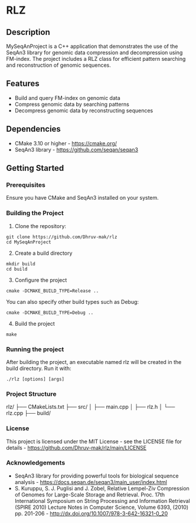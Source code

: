 # RLZ

## Description

MySeqAnProject is a C++ application that demonstrates the use of the SeqAn3 library for genomic data compression and decompression using FM-index. The project includes a RLZ class for efficient pattern searching and reconstruction of genomic sequences.

## Features

- Build and query FM-index on genomic data
- Compress genomic data by searching patterns
- Decompress genomic data by reconstructing sequences

## Dependencies

- CMake 3.10 or higher - https://cmake.org/
- SeqAn3 library - https://github.com/seqan/seqan3

## Getting Started

### Prerequisites

Ensure you have CMake and SeqAn3 installed on your system.

### Building the Project

1. Clone the repository:
```
git clone https://github.com/Dhruv-mak/rlz
cd MySeqAnProject
```
2. Create a build directory
```
mkdir build
cd build
```
3. Configure the project
```
cmake -DCMAKE_BUILD_TYPE=Release ..
```
You can also specify other build types such as Debug:
```
cmake -DCMAKE_BUILD_TYPE=Debug ..
```
4. Build the project
```
make
```

### Running the project

After building the project, an executable named rlz will be created in the build directory. Run it with:
```
./rlz [options] [args]
```

### Project Structure

rlz/
├── CMakeLists.txt
├── src/
│   ├── main.cpp
│   ├── rlz.h
│   └── rlz.cpp
├── build/

### License

This project is licensed under the MIT License - see the LICENSE file for details - https://github.com/Dhruv-mak/rlz/main/LICENSE

### Acknowledgements

- SeqAn3 library for providing powerful tools for biological sequence analysis - https://docs.seqan.de/seqan3/main_user/index.html
- S. Kuruppu, S. J. Puglisi and J. Zobel, Relative Lempel-Ziv Compression of Genomes for Large-Scale Storage and Retrieval. Proc. 17th International Symposium on String Processing and Information Retrieval (SPIRE 2010) Lecture Notes in Computer Science, Volume 6393, (2010) pp. 201-206 - http://dx.doi.org/10.1007/978-3-642-16321-0_20
